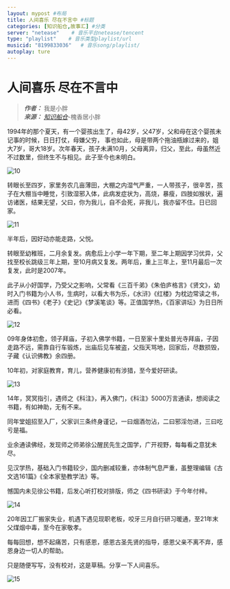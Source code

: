 ```yaml
---
layout: mypost #布局
title: 人间喜乐 尽在不言中 #标题
categories: [知识船仓,故事汇] #分类
server: "netease"    # 音乐平台netease/tencent
type: "playlist"    # 音乐类型playlist/url
musicid: "8199833036"   # 音乐song/playlist/
autoplay: ture
---
```


# 人间喜乐 尽在不言中

> ***作者：*** 我是小胖   
> ***来源：*** *[知识船仓](https://ifree8.com)*-槐香居小胖


1994年的那个夏天，有一个婴孩出生了，母42岁，父47岁，父和母在这个婴孩未记事的时候，日日打仗，母嫌父穷， 事也如此，母是带两个拖油瓶嫁过来的，姐大7岁，哥大18岁。次年春天，孩子未满10月，父母离异，归父，至此，母虽然近不过数里，但终生不与相见。此子至今也未明白。

![10](10.jpg)

转眼长至四岁，家里务农几亩薄田，大棚之内湿气严重，一人带孩子，很辛苦，孩子在大棚当中睡觉，引致湿邪入体，此病发症状为，高烧，暴瘦，四肢如猴状，遍访诸医，结果无望，父曰，你为我儿，自不会死，非我儿，我亦留不住。日已回家。

![11](11.jpg)

半年后，因好动亦能走路，父悦。

转眼至幼稚班，二月余复发。病愈后上小学一年下期，至二年上期因学习优异，父找至校长跳级三年上期，至10月病又复发。两年后，重上三年上，至11月最后一次复发，此时是2007年。

此子从小好国学，乃受父之影响，父常看《三百千弟》《朱伯庐格言》《贤文》，幼时入门书籍为小人书，生病时，以看大书为乐，《水浒》《红楼》为枕边常读之书，进而《四书》《老子》《史记》《梦溪笔谈》等。正值国学热，《百家讲坛》为日日所必看。

![12](12.jpg)

09年身体初愈，领子拜庙，子初入佛学书籍，一日至家十里处普光寺拜庙，子因走路不远，需靠自行车锻炼，出庙后见车被盗，父指天骂地，回家后，尽数损毁，子藏《认识佛教》余四册。

10年初，对家庭教育，育儿，营养健康初有涉猎，至今爱好研读。

![13](13.jpg)

14年，冥冥指引，遇师之《科注》，再入佛门，《科注》5000万言通读，想阅读之书籍，有如神助，无有不来。

同年堂姐招至入厂，父家训三条终身谨记，一曰烟酒勿沾，二曰邪淫勿进，三曰吃亏是福。

业余通读佛经，发现师之师弟徐公醒民先生之国学，广开视野，每每看之意犹未尽。

见汉学热，基础入门书籍较少，国内删减较重，亦体制气息严重，虽整理编辑《古文选161篇》《全本家塾教学法》等。

憾国内未见徐公书籍，后发心听打校对排版，师之《四书研读》于今年付梓。

![14](14.jpg)

20年因工厂搬家失业，机遇下遇见现职老板，咬牙三月自行研习暖通，至21年末父煤烟中毒，至今在家敬孝。

每每回想，想不起痛苦，只有感恩，感恩古圣先贤的指导，感恩父亲不离不弃，感恩身边一切人的帮助。

只是随便写写，没有校对，这是草稿。分享一下人间喜乐。

![15](15.jpg)